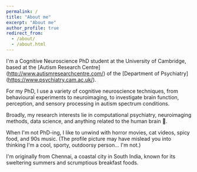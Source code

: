 ```yaml
---
permalink: /
title: "About me"
excerpt: "About me"
author_profile: true
redirect_from: 
  - /about/
  - /about.html
---
```


I'm a Cognitive Neuroscience PhD student at the University of Cambridge, based at the [Autism Research Centre] (http://www.autismresearchcentre.com/) of the [Department of Psychiatry] (https://www.psychiatry.cam.ac.uk/).

For my PhD, I use a variety of cognitive neuroscience techniques, from behavioural experiments to neuroimaging, to investigate brain function, perception, and sensory processing in autism spectrum conditions. 

Broadly, my research interests lie in computational psychiatry, neuroimaging methods, data science, and anything related to the human brain 🧠.

When I'm not PhD-ing, I like to unwind with horror movies, cat videos, spicy food, and 90s music. (The profile picture may have mislead you into thinking I'm a cool, sporty, outdoorsy person... I'm not.)

I'm originally from Chennai, a coastal city in South India, known for its sweltering summers and scrumptious breakfast foods.
